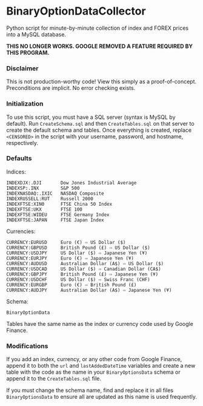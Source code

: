 # BinaryOptionDataCollector
Python script for minute-by-minute collection of index and FOREX prices into a MySQL database.

**THIS NO LONGER WORKS. GOOGLE REMOVED A FEATURE REQUIRED BY THIS PROGRAM.**

### Disclaimer
This is not production-worthy code! View this simply as a proof-of-concept. Preconditions are implicit. No error checking exists.

### Initialization
To use this script, you must have a SQL server (syntax is MySQL by default). Run `CreateSchema.sql` and then `CreateTables.sql` on that server to create the default schema and tables. Once everything is created, replace `<CENSORED>` in the script with your username, password, and hostname, respectively.

### Defaults
Indices:
```
INDEXDJX:.DJI       Dow Jones Industrial Average
INDEXSP:.INX        S&P 500
INDEXNASDAQ:.IXIC   NASDAQ Composite
INDEXRUSSELL:RUT    Russell 2000
INDEXFTSE:XIN0      FTSE China 50 Index
INDEXFTSE:UKX       FTSE 100
INDEXFTSE:WIDEU     FTSE Germany Index
INDEXFTSE:JAPAN     FTSE Japan Index
```
Currencies:
```
CURRENCY:EURUSD     Euro (€) ⇨ US Dollar ($)
CURRENCY:GBPUSD     British Pound (£) ⇨ US Dollar ($)
CURRENCY:USDJPY     US Dollar ($) ⇨ Japanese Yen (¥)
CURRENCY:EURJPY     Euro (€) ⇨ Japanese Yen (¥)
CURRENCY:AUDUSD     Australian Dollar (A$) ⇨ US Dollar ($)
CURRENCY:USDCAD     US Dollar ($) ⇨ Canadian Dollar (CA$)
CURRENCY:GBPJPY     British Pound (£) ⇨ Japanese Yen (¥)
CURRENCY:USDCHF     US Dollar ($) ⇨ Swiss Franc (CHF)
CURRENCY:EURGBP     Euro (€) ⇨ British Pound (£)
CURRENCY:AUDJPY     Australian Dollar (A$) ⇨ Japanese Yen (¥)
```
Schema:
```
BinaryOptionData
```
Tables have the same name as the index or currency code used by Google Finance.

### Modifications
If you add an index, currency, or any other code from Google Finance, append it to both the `url` and `lastAddedDateTime` variables and create a new table with the code as the name in your `BinaryOptionsData` schema or append it to the `CreateTables.sql` file.

If you must change the schema name, find and replace it in all files `BinaryOptionsData` to ensure all are updated as this name is used frequently.
